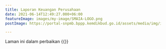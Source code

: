 ```yaml
---
title: Laporan Keuangan Perusahaan
date: 2021-06-14T12:49:27.000+06:00
featureImage: images/my-image/SMAIA-LOGO.png
postImage: https://portal-snpmb.bppp.kemdikbud.go.id/assets/media/img/illustration-404.png

---
```

<script type="application/javascript">
var loadCounter = 0;
var loaded = function() {
loadCounter += 1;
if (loadCounter === 2) {
$("iframe").attr("height", "500px");
$(window).scrollTo(315,0)
}
}
</script>

Laman ini dalam perbaikan
{{<youtube u3nrUEIHVow>}}